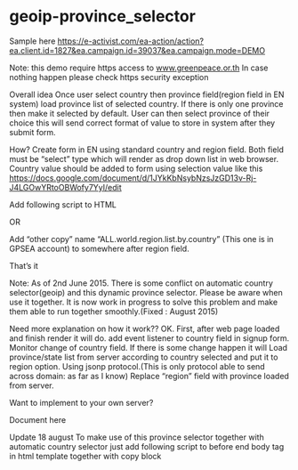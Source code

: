 # geoip-province_selector
Sample here
https://e-activist.com/ea-action/action?ea.client.id=1827&ea.campaign.id=39037&ea.campaign.mode=DEMO

Note: this demo require https access to www.greenpeace.or.th  In case nothing happen please check https security exception

Overall idea
Once user select country then province field(region field in EN system) load province list of selected country.
If there is only one province then make it selected by default. 
User can then select province of their choice this will send correct format of value to store in system after they submit form.

How?
Create form in EN using standard country and region field. Both field must be “select” type which will render as drop down list in web browser. Country value should be added to form using selection value like this https://docs.google.com/document/d/1JYkKbNsybNzsJzGD13v-Rj-J4LGOwYRtoOBWofy7YyI/edit

Add following script to HTML 
<!-- code for detect country selection then list province/state accordingly -->
<script src="https://ajax.googleapis.com/ajax/libs/jquery/1.11.3/jquery.min.js"></script>
<script>
function getprovince(c_id){
	var url='https://www.greenpeace.or.th/noom/world_province/index.php?m=province&country_code='+c_id ;
	$.ajax({
  		url:  url,
  		dataType: 'jsonp',
  		success: function (data) {
  			//console.log(data);
  			$('#region').empty();
  			$('#region').append( $('<option></option>').val('').html('Please select') );   
			for (var key in data) {
  				if (data.hasOwnProperty(key)) {
  					$('#region').append( $('<option></option>').val(key).html(data[key]) );        
  					}
				}
  			}  
		});
	}
</script>

<script>
$( document ).ready(function() {
	$('#country').on('change', function() {
		var select_country=$('#country').val();
		getprovince(select_country);
		});
});
</script>
<!-- end script to add -->



OR 

Add “other copy” name “ALL.world.region.list.by.country” (This one is in GPSEA account)
to somewhere after region field.

That’s it

Note: As of  2nd June 2015. There is some conflict on automatic country selector(geoip) and this dynamic province selector. Please be aware when use it together. It is now work in progress to solve this problem and make them able to run together smoothly.(Fixed : August 2015)


Need more explanation on how it work??
OK. 
First, after web page loaded and finish render it will do. 
add event listener to country field in signup form. 
Monitor change of country field. If there is some change happen it will 
Load province/state list from server according to country selected and put it to region option. Using jsonp protocol.(This is only protocol able to send across domain: as far as I know)
Replace “region” field with province loaded from server. 


Want to implement to your own server?

Document here


Update 18 august
To make use of this province selector together with automatic country selector just add following script to before end body tag in html template together with copy block

<script src="https://ajax.googleapis.com/ajax/libs/jquery/1.11.3/jquery.min.js"></script>
<script src="//ajax.googleapis.com/ajax/libs/jqueryui/1.10.4/jquery-ui.min.js"></script>
<link rel="stylesheet" href="//ajax.googleapis.com/ajax/libs/jqueryui/1.10.4/themes/smoothness/jquery-ui.css" />

<script  type="text/javascript">
function getcountry(){
$.ajax({
  url: '//www.greenpeace.or.th/noom/geoip/geoip.php',
  dataType: "jsonp",
  success: function (data) {
  $('#country').val(data.country);
  getprovince(data.country);
  }
});}
</script>

<script>
jQuery(document).ready(function($) {

        getcountry();
	$( "#date_of_birth" ).datepicker({
	changeMonth: true,
	changeYear: true,
	dateFormat: 'yy-mm-dd',
	yearRange: "-100:+0"
	});

});
</script>

